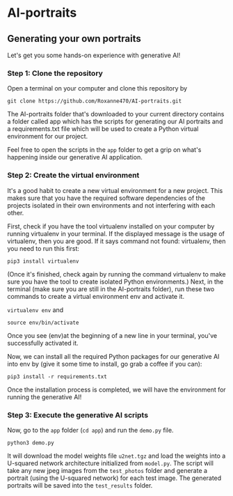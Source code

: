 # AI-portraits

## Generating your own portraits

Let's get you some hands-on experience with generative AI! 

### Step 1: Clone the repository

Open a terminal on your computer and clone this repository by 

`git clone https://github.com/Roxanne470/AI-portraits.git`

The AI-portraits folder that's downloaded to your current directory contains a folder called app which has the scripts for generating our AI portraits and a requirements.txt file which will be used to create a Python virtual environment for our project.

Feel free to open the scripts in the `app` folder to get a grip on what's happening inside our generative AI application.

### Step 2: Create the virtual environment

It's a good habit to create a new virtual environment for a new project. This makes sure that you have the required software dependencies of the projects isolated in their own environments and not interfering with each other. 

First, check if you have the tool virtualenv installed on your computer by running virtualenv in your terminal. If the displayed message is the usage of virtualenv, then you are good. If it says command not found: virtualenv, then you need to run this first:

`pip3 install virtualenv`

(Once it's finished, check again by running the command virtualenv to make sure you have the tool to create isolated Python environments.)
Next, in the terminal (make sure you are still in the AI-portraits folder), run these two commands to create a virtual environment env and activate it.

`virtualenv env` and  

`source env/bin/activate`

Once you see (env)at the beginning of a new line in your terminal, you've successfully activated it.

Now, we can install all the required Python packages for our generative AI into env by (give it some time to install, go grab a coffee if you can):

`pip3 install -r requirements.txt`

Once the installation process is completed, we will have the environment for running the generative AI!

### Step 3: Execute the generative AI scripts

Now, go to the `app` folder (`cd app`) and run the `demo.py` file.

`python3 demo.py`

It will download the model weights file `u2net.tgz` and load the weights into a U-squared network architecture initialized from `model.py`.
The script will take any new jpeg images from the `test_photos` folder and generate a portrait (using the U-squared network) for each test image. The generated portraits will be saved into the `test_results` folder.
